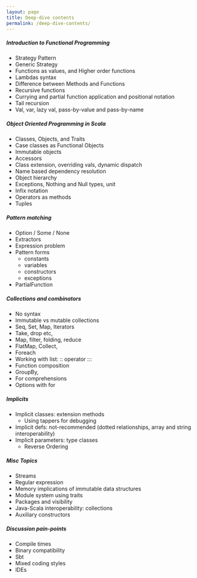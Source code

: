 ```yaml
---
layout: page
title: Deep-dive contents
permalink: /deep-dive-contents/
---
```


##### **Introduction to Functional Programming**

* Strategy Pattern
* Generic Strategy
* Functions as values, and Higher order functions
* Lambdas syntax
* Difference between Methods and Functions
* Recursive functions
* Currying and partial function application and positional notation
* Tail recursion
* Val, var, lazy val, pass-by-value and pass-by-name

##### **Object Oriented Programming in Scala**

* Classes, Objects, and Traits
* Case classes as Functional Objects
* Immutable objects
* Accessors
* Class extension, overriding vals, dynamic dispatch
* Name based dependency resolution
* Object hierarchy
* Exceptions, Nothing and Null types, unit
* Infix notation
* Operators as methods
* Tuples

##### **Pattern matching**

* Option / Some / None
* Extractors
* Expression problem
* Pattern forms
  * constants
  * variables
  * constructors
  * exceptions
* PartialFunction


##### **Collections and combinators**

* No syntax
* Immutable vs mutable collections
* Seq, Set, Map, Iterators
* Take, drop etc,
* Map, filter, folding, reduce
* FlatMap, Collect,
* Foreach
* Working with list: :: operator :::
* Function composition
* GroupBy,
* For comprehensions
* Options with for

##### **Implicits**

* Implicit classes: extension methods
  * Using tappers for debugging
* Implicit defs: not-recommended (dotted relationships, array and string interoperability)
* Implicit parameters: type classes
  * Reverse Ordering

##### **Misc Topics**

* Streams
* Regular expression
* Memory implications of immutable data structures
* Module system using traits
* Packages and visibility
* Java-Scala interoperability: collections
* Auxiliary constructors

##### **Discussion pain-points**

* Compile times
* Binary compatibility
* Sbt
* Mixed coding styles
* IDEs
